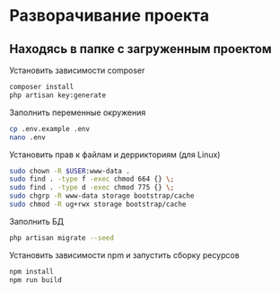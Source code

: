 # Разворачивание проекта

## Находясь в папке с загруженным проектом

Установить зависимости composer
```sh
composer install
php artisan key:generate
```

Заполнить переменные окружения
```sh
cp .env.example .env
nano .env
```

Установить прав к файлам и деррикториям (для Linux)
```sh
sudo chown -R $USER:www-data .
sudo find . -type f -exec chmod 664 {} \;
sudo find . -type d -exec chmod 775 {} \;
sudo chgrp -R www-data storage bootstrap/cache
sudo chmod -R ug+rwx storage bootstrap/cache
```

Заполнить БД
```sh
php artisan migrate --seed
```

Установить зависимости npm и запустить сборку ресурсов
```sh
npm install
npm run build
```
